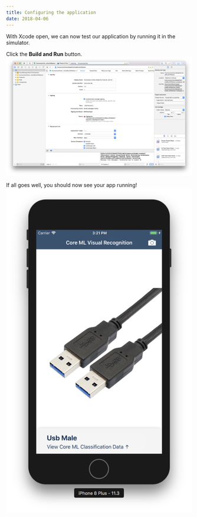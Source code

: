 ```yaml
---
title: Configuring the application
date: 2018-04-06
---
```



With Xcode open, we can now test our application by running it in the simulator.

Click the **Build and Run** button.
![](assets/xcode_build_and_run.png)

If all goes well, you should now see your app running!
![](assets/simulator_running.png)
